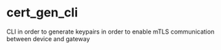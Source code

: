# cert_gen_cli
CLI in order to generate keypairs in order to enable mTLS communication between device and gateway
